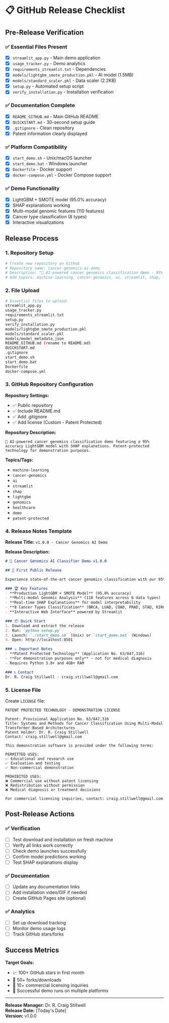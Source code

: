 # 📋 GitHub Release Checklist

## Pre-Release Verification

### ✅ Essential Files Present
- [x] `streamlit_app.py` - Main demo application
- [x] `usage_tracker.py` - Demo analytics  
- [x] `requirements_streamlit.txt` - Dependencies
- [x] `models/lightgbm_smote_production.pkl` - AI model (1.5MB)
- [x] `models/standard_scaler.pkl` - Data scaler (2.2KB)
- [x] `setup.py` - Automated setup script
- [x] `verify_installation.py` - Installation verification

### ✅ Documentation Complete
- [x] `README_GITHUB.md` - Main GitHub README
- [x] `QUICKSTART.md` - 30-second setup guide
- [x] `.gitignore` - Clean repository
- [x] Patent information clearly displayed

### ✅ Platform Compatibility
- [x] `start_demo.sh` - Unix/macOS launcher
- [x] `start_demo.bat` - Windows launcher
- [x] `Dockerfile` - Docker support
- [x] `docker-compose.yml` - Docker Compose support

### ✅ Demo Functionality
- [x] LightGBM + SMOTE model (95.0% accuracy)
- [x] SHAP explanations working
- [x] Multi-modal genomic features (110 features)
- [x] Cancer type classification (8 types)
- [x] Interactive visualizations

## Release Process

### 1. Repository Setup
```bash
# Create new repository on GitHub
# Repository name: cancer-genomics-ai-demo
# Description: "🧬 AI-powered cancer genomics classification demo - 95% accuracy LightGBM model with SHAP explanations"
# Add topics: machine-learning, cancer-genomics, ai, streamlit, shap, lightgbm
```

### 2. File Upload
```bash
# Essential files to upload:
streamlit_app.py
usage_tracker.py  
requirements_streamlit.txt
setup.py
verify_installation.py
models/lightgbm_smote_production.pkl
models/standard_scaler.pkl
models/model_metadata.json
README_GITHUB.md (rename to README.md)
QUICKSTART.md
.gitignore
start_demo.sh
start_demo.bat
Dockerfile
docker-compose.yml
```

### 3. GitHub Repository Configuration

**Repository Settings:**
- ✅ Public repository
- ✅ Include README.md
- ✅ Add .gitignore
- ✅ Add license (Custom - Patent Protected)

**Repository Description:**
```
🧬 AI-powered cancer genomics classification demo featuring a 95% accuracy LightGBM model with SHAP explanations. Patent-protected technology for demonstration purposes.
```

**Topics/Tags:**
- `machine-learning`
- `cancer-genomics`
- `ai`
- `streamlit`  
- `shap`
- `lightgbm`
- `genomics`
- `healthcare`
- `demo`
- `patent-protected`

### 4. Release Notes Template

**Release Title:** `v1.0.0 - Cancer Genomics AI Demo`

**Release Description:**
```markdown
# 🧬 Cancer Genomics AI Classifier Demo v1.0.0

## 🚀 First Public Release

Experience state-of-the-art cancer genomics classification with our 95% accuracy AI model!

### 🏆 Key Features
- **Production LightGBM + SMOTE Model** (95.0% accuracy)
- **Multi-modal Genomic Analysis** (110 features across 6 data types)  
- **Real-time SHAP Explanations** for model interpretability
- **8 Cancer Types Classification** (BRCA, LUAD, COAD, PRAD, STAD, KIRC, HNSC, LIHC)
- **Interactive Web Interface** powered by Streamlit

### 📦 Quick Start
1. Download and extract the release
2. Run: `python setup.py`  
3. Launch: `./start_demo.sh` (Unix) or `start_demo.bat` (Windows)
4. Open: http://localhost:8501

### ⚠️ Important Notes
- **Patent Protected Technology** (Application No. 63/847,316)
- **For demonstration purposes only** - not for medical diagnosis
- Requires Python 3.8+ and 4GB+ RAM

### 📞 Contact
Dr. R. Craig Stillwell - craig.stillwell@gmail.com
```

### 5. License File
Create `LICENSE` file:
```
PATENT PROTECTED TECHNOLOGY - DEMONSTRATION LICENSE

Patent: Provisional Application No. 63/847,316
Title: Systems and Methods for Cancer Classification Using Multi-Modal Transformer-Based Architectures
Patent Holder: Dr. R. Craig Stillwell
Contact: craig.stillwell@gmail.com

This demonstration software is provided under the following terms:

PERMITTED USES:
✅ Educational and research use
✅ Evaluation and testing
✅ Non-commercial demonstration

PROHIBITED USES:  
❌ Commercial use without patent licensing
❌ Redistribution without permission
❌ Medical diagnosis or treatment decisions

For commercial licensing inquiries, contact: craig.stillwell@gmail.com
```

## Post-Release Actions

### ✅ Verification
- [ ] Test download and installation on fresh machine
- [ ] Verify all links work correctly
- [ ] Check demo launches successfully
- [ ] Confirm model predictions working
- [ ] Test SHAP explanations display

### ✅ Documentation
- [ ] Update any documentation links
- [ ] Add installation video/GIF if needed
- [ ] Create GitHub Pages site (optional)

### ✅ Analytics
- [ ] Set up download tracking
- [ ] Monitor demo usage logs
- [ ] Track GitHub stars/forks

## Success Metrics

**Target Goals:**
- 📈 100+ GitHub stars in first month  
- 🔄 50+ forks/downloads
- 📧 10+ commercial licensing inquiries
- 🎯 Successful demo runs on multiple platforms

---

**Release Manager:** Dr. R. Craig Stillwell  
**Release Date:** [Today's Date]  
**Version:** v1.0.0
